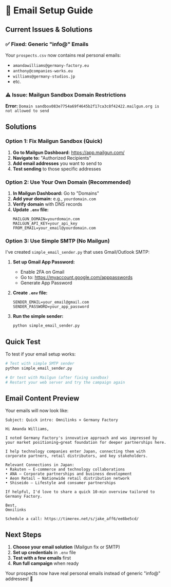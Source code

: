 # 📧 Email Setup Guide

## Current Issues & Solutions

### ✅ **Fixed: Generic "info@" Emails**
Your `prospects.csv` now contains real personal emails:
- `amandawilliams@germany-factory.eu`
- `anthony@companies-works.eu`
- `williams@germany-studios.jp`
- etc.

### ⚠️ **Issue: Mailgun Sandbox Domain Restrictions**

**Error:** `Domain sandbox083e7754a69f4645b2f17ca3c8f42422.mailgun.org is not allowed to send`

## Solutions

### Option 1: Fix Mailgun Sandbox (Quick)

1. **Go to Mailgun Dashboard:** https://app.mailgun.com/
2. **Navigate to:** "Authorized Recipients"
3. **Add email addresses** you want to send to
4. **Test sending** to those specific addresses

### Option 2: Use Your Own Domain (Recommended)

1. **In Mailgun Dashboard:** Go to "Domains"
2. **Add your domain:** e.g., `yourdomain.com`
3. **Verify domain** with DNS records
4. **Update `.env` file:**
   ```env
   MAILGUN_DOMAIN=yourdomain.com
   MAILGUN_API_KEY=your_api_key
   FROM_EMAIL=your_email@yourdomain.com
   ```

### Option 3: Use Simple SMTP (No Mailgun)

I've created `simple_email_sender.py` that uses Gmail/Outlook SMTP:

1. **Set up Gmail App Password:**
   - Enable 2FA on Gmail
   - Go to: https://myaccount.google.com/apppasswords
   - Generate App Password

2. **Create `.env` file:**
   ```env
   SENDER_EMAIL=your_email@gmail.com
   SENDER_PASSWORD=your_app_password
   ```

3. **Run the simple sender:**
   ```bash
   python simple_email_sender.py
   ```

## Quick Test

To test if your email setup works:

```bash
# Test with simple SMTP sender
python simple_email_sender.py

# Or test with Mailgun (after fixing sandbox)
# Restart your web server and try the campaign again
```

## Email Content Preview

Your emails will now look like:

```
Subject: Quick intro: Omnilinks × Germany Factory

Hi Amanda Williams,

I noted Germany Factory's innovative approach and was impressed by your market positioning—great foundation for deeper partnerships here.

I help technology companies enter Japan, connecting them with corporate partners, retail distributors, and key stakeholders.

Relevant Connections in Japan:
• Rakuten – E-commerce and technology collaborations
• ANA – Corporate partnerships and business development  
• Aeon Retail – Nationwide retail distribution network
• Shiseido – Lifestyle and consumer partnerships

If helpful, I'd love to share a quick 10-min overview tailored to Germany Factory.

Best,
Omnilinks

Schedule a call: https://timerex.net/s/jake_aff6/ee8be5cd/
```

## Next Steps

1. **Choose your email solution** (Mailgun fix or SMTP)
2. **Set up credentials** in `.env` file
3. **Test with a few emails** first
4. **Run full campaign** when ready

Your prospects now have real personal emails instead of generic "info@" addresses! 🎯
